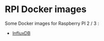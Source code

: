 # RPI Docker images

Some Docker images for Raspberry PI 2 / 3 : 

* [InfluxDB](https://gitlab.com/zeiot/rpi-influxdb)
